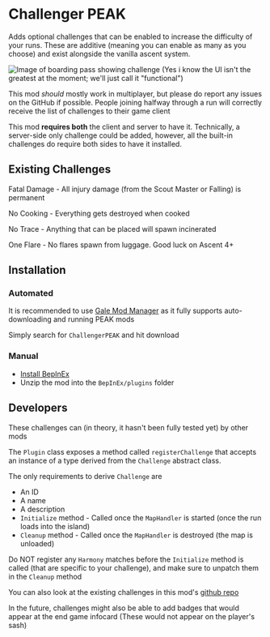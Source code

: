 # Challenger PEAK

Adds optional challenges that can be enabled to increase the difficulty of your runs. These are additive (meaning you
can enable as many as you choose) and exist alongside the vanilla ascent system.

![Image of boarding pass showing challenge](https://i.imgur.com/CA9qj8r.png)
(Yes i know the UI isn't the greatest at the moment; we'll just call it "functional")

This mod <i>should</i> mostly work in multiplayer, but please do report any issues on the GitHub if possible. People
joining halfway through a run will correctly receive the list of challenges to their game client

This mod <b>requires both</b> the client and server to have it. Technically, a server-side only challenge could be
added, however, all the built-in challenges do require both sides to have it installed.

## Existing Challenges

Fatal Damage - All injury damage (from the Scout Master or Falling) is permanent

No Cooking - Everything gets destroyed when cooked

No Trace - Anything that can be placed will spawn incinerated

One Flare - No flares spawn from luggage. Good luck on Ascent 4+

## Installation

### Automated

It is recommended to use [Gale Mod Manager](https://github.com/Kesomannen/gale) as it fully supports auto-downloading
and running PEAK mods

Simply search for `ChallengerPEAK` and hit download

### Manual

- [Install BepInEx](https://thunderstore.io/package/bbepis/BepInExPack/#README:~:text=the%20BepInEx%20framework.-,To%20install%2C,-extract%20contents%20of)
- Unzip the mod into the `BepInEx/plugins` folder

## Developers

These challenges can (in theory, it hasn't been fully tested yet) by other mods

The `Plugin` class exposes a method called `registerChallenge` that accepts an instance of a type derived from the
`Challenge` abstract class.

The only requirements to derive `Challenge` are

- An ID
- A name
- A description
- `Initialize` method - Called once the `MapHandler` is started (once the run loads into the island)
- `Cleanup` method - Called once the `MapHandler` is destroyed (the map is unloaded)

Do NOT register any `Harmony` matches before the `Initialize` method is called (that are specific to your challenge),
and make sure to unpatch them in the `Cleanup` method

You can also look at the existing challenges in this
mod's [github repo](https://github.com/Raspberry1111/ChallengerPEAK/tree/main/Challenges)

In the future, challenges might also be able to add badges that would appear at the end game infocard (These would not
appear on the player's sash)